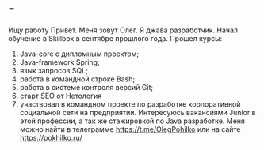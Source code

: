 # -
Ищу работу
Привет. Меня зовут Олег. 
Я джава разработчик. 
Начал обучение в Skillbox в сентябре прошлого года. 
Прошел курсы:
1.  Java-core с дипломным проектом; 
2.  Java-framework Spring; 
3.  язык запросов SQL;
4.  работа в командной строке Bash; 
5.  работа в системе контроля версий Git;
6.  старт SEO от Нетология
7.  участвовал в командном проекте по разработке корпоративной социальной сети на предприятии.
Интересуюсь вакансиями Junior в этой профессии, а так же стажировкой по Java разработке. 
Меня можно найти в телеграмме https://t.me/OlegPohilko или на сайте https://pokhilko.ru/
